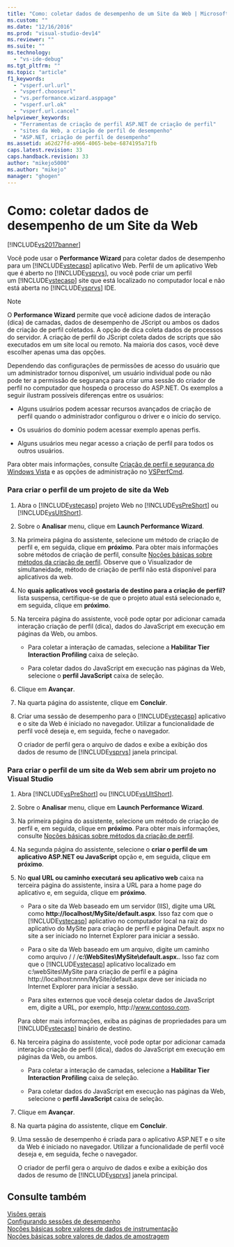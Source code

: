```yaml
---
title: "Como: coletar dados de desempenho de um Site da Web | Microsoft Docs"
ms.custom: ""
ms.date: "12/16/2016"
ms.prod: "visual-studio-dev14"
ms.reviewer: ""
ms.suite: ""
ms.technology: 
  - "vs-ide-debug"
ms.tgt_pltfrm: ""
ms.topic: "article"
f1_keywords: 
  - "vsperf.url.url"
  - "vsperf.chooseurl"
  - "vs.performance.wizard.asppage"
  - "vsperf.url.ok"
  - "vsperf.url.cancel"
helpviewer_keywords: 
  - "Ferramentas de criação de perfil ASP.NET de criação de perfil"
  - "sites da Web, a criação de perfil de desempenho"
  - "ASP.NET, criação de perfil de desempenho"
ms.assetid: a62d27fd-a966-4065-bebe-6874195a71fb
caps.latest.revision: 33
caps.handback.revision: 33
author: "mikejo5000"
ms.author: "mikejo"
manager: "ghogen"
---
```

# Como: coletar dados de desempenho de um Site da Web
[!INCLUDE[vs2017banner](../code-quality/includes/vs2017banner.md)]

Você pode usar o **Performance Wizard** para coletar dados de desempenho para um [!INCLUDE[vstecasp](../code-quality/includes/vstecasp_md.md)] aplicativo Web. Perfil de um aplicativo Web que é aberto no [!INCLUDE[vsprvs](../code-quality/includes/vsprvs_md.md)], ou você pode criar um perfil um [!INCLUDE[vstecasp](../code-quality/includes/vstecasp_md.md)] site que está localizado no computador local e não está aberta no [!INCLUDE[vsprvs](../code-quality/includes/vsprvs_md.md)] IDE.  
  
> [!NOTE]
>  O **Performance Wizard** permite que você adicione dados de interação \(dica\) de camadas, dados de desempenho de JScript ou ambos os dados de criação de perfil coletados. A opção de dica coleta dados de processos do servidor. A criação de perfil do JScript coleta dados de scripts que são executados em um site local ou remoto. Na maioria dos casos, você deve escolher apenas uma das opções.  
  
 Dependendo das configurações de permissões de acesso do usuário que um administrador tornou disponível, um usuário individual pode ou não pode ter a permissão de segurança para criar uma sessão do criador de perfil no computador que hospeda o processo do ASP.NET. Os exemplos a seguir ilustram possíveis diferenças entre os usuários:  
  
-   Alguns usuários podem acessar recursos avançados de criação de perfil quando o administrador configurou o driver e o início do serviço.  
  
-   Os usuários do domínio podem acessar exemplo apenas perfis.  
  
-   Alguns usuários meu negar acesso a criação de perfil para todos os outros usuários.  
  
 Para obter mais informações, consulte [Criação de perfil e segurança do Windows Vista](../profiling/profiling-and-windows-vista-security.md) e as opções de administração no [VSPerfCmd](../profiling/vsperfcmd.md).  
  
### Para criar o perfil de um projeto de site da Web  
  
1.  Abra o [!INCLUDE[vstecasp](../code-quality/includes/vstecasp_md.md)] projeto Web no [!INCLUDE[vsPreShort](../code-quality/includes/vspreshort_md.md)] ou [!INCLUDE[vsUltShort](../code-quality/includes/vsultshort_md.md)].  
  
2.  Sobre o **Analisar** menu, clique em **Launch Performance Wizard**.  
  
3.  Na primeira página do assistente, selecione um método de criação de perfil e, em seguida, clique em **próximo**. Para obter mais informações sobre métodos de criação de perfil, consulte [Noções básicas sobre métodos da criação de perfil](../profiling/understanding-performance-collection-methods.md). Observe que o Visualizador de simultaneidade, método de criação de perfil não está disponível para aplicativos da web.  
  
4.  No **quais aplicativos você gostaria de destino para a criação de perfil?** lista suspensa, certifique\-se de que o projeto atual está selecionado e, em seguida, clique em **próximo**.  
  
5.  Na terceira página do assistente, você pode optar por adicionar camada interação criação de perfil \(dica\), dados do JavaScript em execução em páginas da Web, ou ambos.  
  
    -   Para coletar a interação de camadas, selecione a **Habilitar Tier Interaction Profiling** caixa de seleção.  
  
    -   Para coletar dados do JavaScript em execução nas páginas da Web, selecione o **perfil JavaScript** caixa de seleção.  
  
6.  Clique em **Avançar**.  
  
7.  Na quarta página do assistente, clique em **Concluir**.  
  
8.  Criar uma sessão de desempenho para o [!INCLUDE[vstecasp](../code-quality/includes/vstecasp_md.md)] aplicativo e o site da Web é iniciado no navegador. Utilizar a funcionalidade de perfil você deseja e, em seguida, feche o navegador.  
  
     O criador de perfil gera o arquivo de dados e exibe a exibição dos dados de resumo de [!INCLUDE[vsprvs](../code-quality/includes/vsprvs_md.md)] janela principal.  
  
### Para criar o perfil de um site da Web sem abrir um projeto no Visual Studio  
  
1.  Abra [!INCLUDE[vsPreShort](../code-quality/includes/vspreshort_md.md)] ou [!INCLUDE[vsUltShort](../code-quality/includes/vsultshort_md.md)].  
  
2.  Sobre o **Analisar** menu, clique em **Launch Performance Wizard**.  
  
3.  Na primeira página do assistente, selecione um método de criação de perfil e, em seguida, clique em **próximo**. Para obter mais informações, consulte [Noções básicas sobre métodos da criação de perfil](../profiling/understanding-performance-collection-methods.md).  
  
4.  Na segunda página do assistente, selecione o **criar o perfil de um aplicativo ASP.NET ou JavaScript** opção e, em seguida, clique em **próximo**.  
  
5.  No **qual URL ou caminho executará seu aplicativo web** caixa na terceira página do assistente, insira a URL para a home page do aplicativo e, em seguida, clique em **próximo**.  
  
    -   Para o site da Web baseado em um servidor \(IIS\), digite uma URL como **http:\/\/localhost\/MySite\/default.aspx**. Isso faz com que o [!INCLUDE[vstecasp](../code-quality/includes/vstecasp_md.md)] aplicativo no computador local na raiz do aplicativo do MySite para criação de perfil e página Default. aspx no site a ser iniciado no Internet Explorer para iniciar a sessão.  
  
    -   Para o site da Web baseado em um arquivo, digite um caminho como arquivo \/ \/ \/**c:\\WebSites\\MySite\\default.aspx.**. Isso faz com que o [!INCLUDE[vstecasp](../code-quality/includes/vstecasp_md.md)] aplicativo localizado em c:\\webSites\\MySite para criação de perfil e a página http:\/\/localhost:nnnn\/MySite\/default.aspx deve ser iniciada no Internet Explorer para iniciar a sessão.  
  
    -   Para sites externos que você deseja coletar dados de JavaScript em, digite a URL, por exemplo, http:\/\/www.contoso.com.  
  
     Para obter mais informações, exiba as páginas de propriedades para um [!INCLUDE[vstecasp](../code-quality/includes/vstecasp_md.md)] binário de destino.  
  
6.  Na terceira página do assistente, você pode optar por adicionar camada interação criação de perfil \(dica\), dados do JavaScript em execução em páginas da Web, ou ambos.  
  
    -   Para coletar a interação de camadas, selecione a **Habilitar Tier Interaction Profiling** caixa de seleção.  
  
    -   Para coletar dados do JavaScript em execução nas páginas da Web, selecione o **perfil JavaScript** caixa de seleção.  
  
7.  Clique em **Avançar**.  
  
8.  Na quarta página do assistente, clique em **Concluir**.  
  
9. Uma sessão de desempenho é criada para o aplicativo ASP.NET e o site da Web é iniciado no navegador. Utilizar a funcionalidade de perfil você deseja e, em seguida, feche o navegador.  
  
     O criador de perfil gera o arquivo de dados e exibe a exibição dos dados de resumo de [!INCLUDE[vsprvs](../code-quality/includes/vsprvs_md.md)] janela principal.  
  
## Consulte também  
 [Visões gerais](../profiling/overviews-performance-tools.md)   
 [Configurando sessões de desempenho](../profiling/configuring-performance-sessions.md)   
 [Noções básicas sobre valores de dados de instrumentação](../profiling/understanding-instrumentation-data-values.md)   
 [Noções básicas sobre valores de dados de amostragem](../profiling/understanding-sampling-data-values.md)